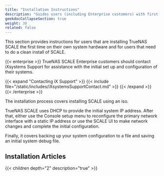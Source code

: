 ```yaml
---
title: "Installation Instructions"
description: "Guides users (including Enterprise customers) with first-time TrueNAS SCALE installations."
geekdocCollapseSection: true
weight: 30
related: false
---
```


This section provides instructions for users that are installing TrueNAS SCALE the first time on their own system hardware and for users that need to do a clean install of SCALE.

{{< enterprise >}}
TrueNAS SCALE Enterprise customers should contact iXsystems Support for assistance with the initial set up and configuration of their systems.

{{< expand "Contacting iX Support" >}}
{{< include file="/static/includes/iXsystemsSupportContact.md" >}}
{{< /expand >}}
{{< /enterprise >}}

The installation process covers installing SCALE using an <file>iso</file>.

TrueNAS SCALE uses DHCP to provide the initial system IP address.
After that, either use the Console setup menu to reconfigure the primary network interface with a static IP address or use the SCALE UI to make network changes and complete the initial configuration.

Finally, it covers backing up your system configuration to a file and saving an initial system debug file.

<div class="noprint">

## Installation Articles

{{< children depth="2" description="true" >}}

</div>
